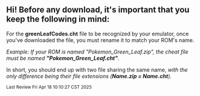 ## Hi! Before any download, it's important that you keep the following in mind:
For the **greenLeafCodes.cht** file to be recognized by your emulator, once you've downloaded the file, you must rename it to match your ROM's name.

*Example: If your ROM is named "Pokemon_Green_Leaf.zip", the cheat file must be named **"Pokemon_Green_Leaf.cht"**.*

In short, you should end up with two file sharing the same name, *with the only difference being their file extensions (**Name.zip = Name.cht**).*

<sub>Last Review Fri Apr 18 10:10:27 CST 2025</sub>